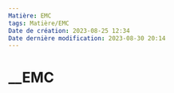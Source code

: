 ```yaml
---
Matière: EMC
tags: Matière/EMC
Date de création: 2023-08-25 12:34
Date dernière modification: 2023-08-30 20:14
---
```

# __EMC